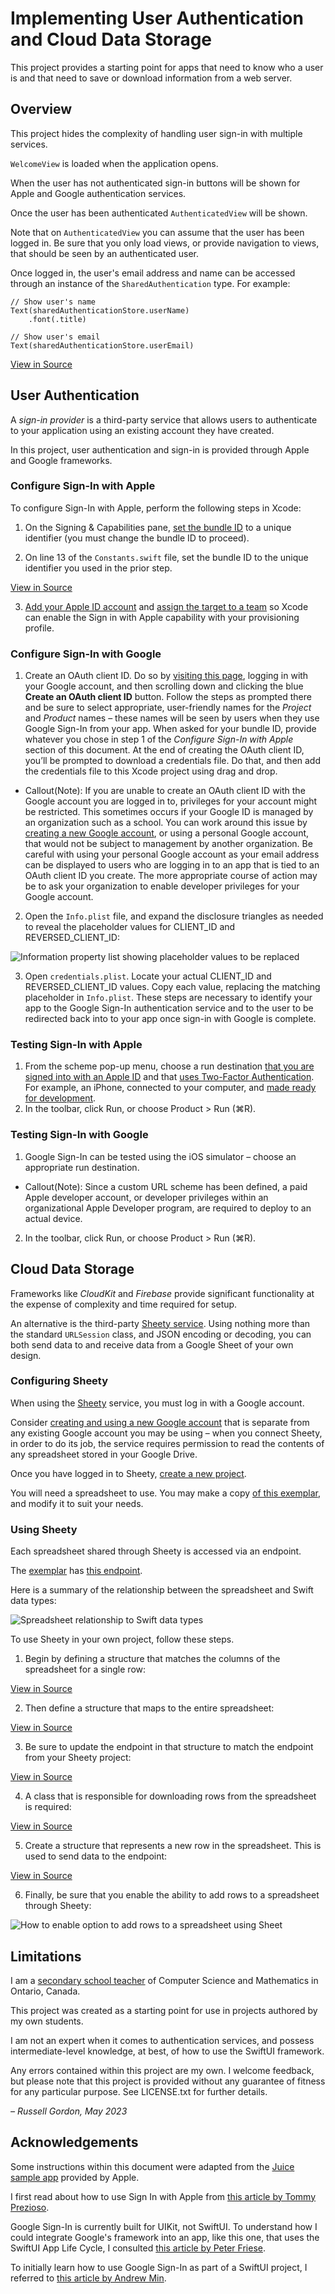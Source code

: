 #  Implementing User Authentication and Cloud Data Storage

This project provides a starting point for apps that need to know who a user is and that need to save or download information from a web server.

## Overview

This project hides the complexity of handling user sign-in with multiple services.

`WelcomeView` is loaded when the application opens.

When the user has not authenticated sign-in buttons will be shown for Apple and Google authentication services.

Once the user has been authenticated `AuthenticatedView` will be shown.

Note that on `AuthenticatedView` you can assume that the user has been logged in. Be sure that you only load views, or provide navigation to views, that should be seen by an authenticated user.

Once logged in, the user's email address and name can be accessed through an instance of the `SharedAuthentication` type. For example:

```
// Show user's name
Text(sharedAuthenticationStore.userName)
	.font(.title)

// Show user's email
Text(sharedAuthenticationStore.userEmail)
```

[View in Source](x-source-tag://accessing_user_details)

## User Authentication

A *sign-in provider* is a third-party service that allows users to authenticate to your application using an existing account they have created.

In this project, user authentication and sign-in is provided through Apple and Google frameworks.

### Configure Sign-In with Apple

To configure Sign-In with Apple, perform the following steps in Xcode:

1. On the Signing & Capabilities pane, [set the bundle ID][3] to a unique identifier (you must change the bundle ID to proceed).

2. On line 13 of the `Constants.swift` file, set the bundle ID to the unique identifier you used in the prior step.

[View in Source](x-source-tag://apple_bundle_identifer)

3. [Add your Apple ID account][4] and [assign the target to a team][5] so Xcode can enable the Sign in with Apple capability with your provisioning profile.

### Configure Sign-In with Google

1. Create an OAuth client ID. Do so by [visiting this page][8], logging in with your Google account, and then scrolling down and clicking the blue **Create an OAuth client ID** button. Follow the steps as prompted there and be sure to select appropriate, user-friendly names for the *Project* and *Product* names – these names will be seen by users when they use Google Sign-In from your app. When asked for your bundle ID, provide whatever you chose in step 1 of the *Configure Sign-In with Apple* section of this document. At the end of creating the OAuth client ID, you’ll be prompted to download a credentials file. Do that, and then add the credentials file to this Xcode project using drag and drop.

* Callout(Note):
If you are unable to create an OAuth client ID with the Google account you are logged in to, privileges for your account might be restricted. This sometimes occurs if your Google ID is managed by an organization such as a school. You can work around this issue by [creating a new Google account][11], or using a personal Google account, that would not be subject to management by another organization. Be careful with using your personal Google account as your email address can be displayed to users who are logging in to an app that is tied to an OAuth client ID you create. The more appropriate course of action may be to ask your organization to enable developer privileges for your Google account.

2. Open the `Info.plist` file, and expand the disclosure triangles as needed to reveal the placeholder values for CLIENT_ID and REVERSED_CLIENT_ID:

![Information property list showing placeholder values to be replaced](Images/client_id_placeholders.png)

3. Open `credentials.plist`. Locate your actual CLIENT_ID and REVERSED_CLIENT_ID values. Copy each value, replacing the matching placeholder in `Info.plist`. These steps are necessary to identify your app to the Google Sign-In authentication service and to the user to be redirected back into to your app once sign-in with Google is complete.

### Testing Sign-In with Apple

1. From the scheme pop-up menu, choose a run destination [that you are signed into with an Apple ID][10] and that [uses Two-Factor Authentication][6]. For example, an iPhone, connected to your computer, and [made ready for development][7]. 
2. In the toolbar, click Run, or choose Product > Run (⌘R). 

### Testing Sign-In with Google

1. Google Sign-In can be tested using the iOS simulator – choose an appropriate run destination.

* Callout(Note):
    Since a custom URL scheme has been defined, a paid Apple developer account, or developer privileges within an organizational Apple Developer program, are required to deploy to an actual device.
    
2. In the toolbar, click Run, or choose Product > Run (⌘R). 

## Cloud Data Storage

Frameworks like *CloudKit* and *Firebase* provide significant functionality at the expense of complexity and time required for setup.

An alternative is the third-party [Sheety service][1]. Using nothing more than the standard `URLSession` class, and JSON encoding or decoding, you can both send data to and receive data from a Google Sheet of your own design.

### Configuring Sheety

When using the [Sheety][1] service, you must log in with a Google account.

Consider [creating and using a new Google account][11] that is separate from any existing Google account you may be using – when you connect Sheety, in order to do its job, the service requires permission to read the contents of any spreadsheet stored in your Google Drive.

Once you have logged in to Sheety, [create a new project][13].

You will need a spreadsheet to use. You may make a copy [of this exemplar][12], and modify it to suit your needs.

### Using Sheety

Each spreadsheet shared through Sheety is accessed via an endpoint.

The [exemplar][12] has [this endpoint][14].

Here is a summary of the relationship between the spreadsheet and Swift data types:

![Spreadsheet relationship to Swift data types](Images/sheety_summary.png)

To use Sheety in your own project, follow these steps.

1. Begin by defining a structure that matches the columns of the spreadsheet for a single row:

[View in Source](x-source-tag://spreadsheet_row_structure)

2. Then define a structure that maps to the entire spreadsheet:

[View in Source](x-source-tag://entire_spreadsheet_structure)

3. Be sure to update the endpoint in that structure to match the endpoint from your Sheety project:

[View in Source](x-source-tag://update_endpoint)

4. A class that is responsible for downloading rows from the spreadsheet is required:

[View in Source](x-source-tag://load_rows_from_spreadsheet)

5. Create a structure that represents a new row in the spreadsheet. This is used to send data to the endpoint:

[View in Source](x-source-tag://add_row_to_spreadsheet)

6. Finally, be sure that you enable the ability to add rows to a spreadsheet through Sheety:

![How to enable option to add rows to a spreadsheet using Sheet](Images/enable_add_row.png)

## Limitations

I am a [secondary school teacher][20] of Computer Science and Mathematics in Ontario, Canada.

This project was created as a starting point for use in projects authored by my own students.

I am not an expert when it comes to authentication services, and possess intermediate-level knowledge, at best, of how to use the SwiftUI framework.

Any errors contained within this project are my own. I welcome feedback, but please note that this project is provided without any guarantee of fitness for any particular purpose. See LICENSE.txt for further details.

*– Russell Gordon, May 2023*


## Acknowledgements

Some instructions within this document were adapted from the [Juice sample app][2] provided by Apple.

I first read about how to use Sign In with Apple from [this article by Tommy Prezioso][18].

Google Sign-In is currently built for UIKit, not SwiftUI. To understand how I could integrate Google's framework into an app, like this one, that uses the SwiftUI App Life Cycle, I consulted [this article by Peter Friese][17].

To initially learn how to use Google Sign-In as part of a SwiftUI project, I referred to [this article by Andrew Min][19].

[1]:https://sheety.co
[2]:https://developer.apple.com/documentation/authenticationservices/implementing_user_authentication_with_sign_in_with_apple
[3]:https://help.apple.com/xcode/mac/current/#/deve21d0239c
[4]:https://help.apple.com/xcode/mac/current/#/devaf282080a
[5]:https://help.apple.com/xcode/mac/current/#/dev23aab79b4
[6]:https://support.apple.com/en-us/HT204915
[7]:https://www.russellgordon.ca/tutorials/adding-a-physical-device-as-a-run-destination/
[8]:https://developers.google.com/identity/sign-in/ios/start-integrating
[10]:https://support.apple.com/en-us/HT204053
[11]:https://accounts.google.com/SignUp?hl=en
[12]:https://docs.google.com/spreadsheets/d/1RfBwIAdBu7DOSMsOwYJOvcC5o3i7E1z6mBV2ZkEfAjQ/edit?usp=sharing
[13]:https://dashboard.sheety.co/new
[14]:https://api.sheety.co/92d7eb80d996eaeb34616393ebc6ddcf/visitors/rows
[17]:https://medium.com/firebase-developers/firebase-and-the-new-swiftui-2-application-life-cycle-e568c9f744e9
[18]:https://swifttom.com/2020/09/28/how-to-add-sign-in-with-apple-to-a-swiftui-project/
[19]:https://medium.com/dev-genius/google-sign-in-with-swiftui-63f8e1deeae6
[20]:https://www.russellgordon.ca/about/
